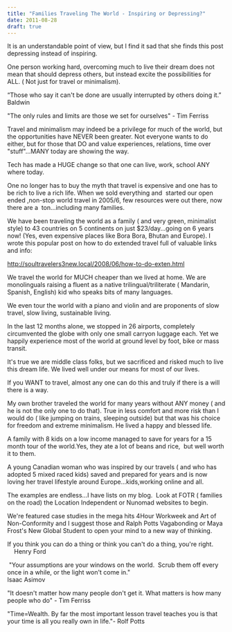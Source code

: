 ```yaml
---
title: "Families Traveling The World - Inspiring or Depressing?"
date: 2011-08-28
draft: true
---
```


<!--more--> It is an understandable point of view, but I find it sad that she finds this post depressing instead of inspiring.  
  
One person working hard, overcoming much to live their dream does not mean that should depress others, but instead excite the possibilities for  ALL. ( Not just for travel or minimalism).  
  
“Those who say it can't be done are usually interrupted by others doing it.” Baldwin  
  
"The only rules and limits are those we set for ourselves" - Tim Ferriss  
  
Travel and minimalism may indeed be a privilege for much of the world, but the opportunities have NEVER been greater. Not everyone wants to do either, but for those that DO and value experiences, relations, time over "stuff"...MANY today are showing the way.  
  
Tech has made a HUGE change so that one can live, work, school ANY where today.  
  
One no longer has to buy the myth that travel is expensive and one has to be rich to live a rich life. When we sold everything and  started our open ended ,non-stop world travel in 2005/6, few resources were out there, now there are a  ton...including many families.  
  
We have been traveling the world as a family ( and very green, minimalist style) to 43 countries on 5 continents on just $23/day...going on 6 years now! (Yes, even expensive places like Bora Bora, Bhutan and Europe). I wrote this popular post on how to do extended travel full of valuable links and info:  
  
http://soultravelers3new.local/2008/06/how-to-do-exten.html  
  
We travel the world for MUCH cheaper than we lived at home. We are monolinguals raising a fluent as a native trilingual/triliterate ( Mandarin, Spanish, English) kid who speaks bits of many languages.  
  
We even tour the world with a piano and violin and are proponents of slow travel, slow living, sustainable living.  
  
In the last 12 months alone, we stopped in 26 airports, completely circumvented the globe with only one small carryon luggage each. Yet we happily experience most of the world at ground level by foot, bike or mass transit.  
  
It's true we are middle class folks, but we sacrificed and risked much to live this dream life. We lived well under our means for most of our lives.  
  
If you WANT to travel, almost any one can do this and truly if there is a will there is a way.  
  
My own brother traveled the world for many years without ANY money ( and he is not the only one to do that). True in less comfort and more risk than I would do ( like jumping on trains, sleeping outside) but that was his choice for freedom and extreme minimalism. He lived a happy and blessed life.  
  
A family with 8 kids on a low income managed to save for years for a 15 month tour of the world.Yes, they ate a lot of beans and rice,  but well worth it to them.   
  
A young Canadian woman who was inspired by our travels ( and who has adopted 5 mixed raced kids) saved and prepared for years and is now loving her travel lifestyle around Europe...kids,working online and all.  
  
The examples are endless...I have lists on my blog.  Look at FOTR ( families on the road) the Location Independent or Nunomad websites to begin.  
  
We're featured case studies in the mega hits 4Hour Workweek and Art of Non-Conformity and I suggest those and Ralph Potts Vagabonding or Maya Frost's New Global Student to open your mind to a new way of thinking.  
  
If you think you can do a thing or think you can't do a thing, you're right.  
    Henry Ford  
  
 "Your assumptions are your windows on the world.  Scrub them off every once in a while, or the light won't come in."  
Isaac Asimov  
  
"It doesn't matter how many people don't get it. What matters is how many people who do" - Tim Ferriss  
  
"Time=Wealth. By far the most important lesson travel teaches you is that your time is all you really own in life."- Rolf Potts
